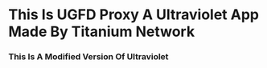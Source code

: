 <html>
  <h1>This Is UGFD Proxy A Ultraviolet App Made By Titanium Network </h1>
  <h3>This Is A Modified Version Of Ultraviolet</h3>
</html>
